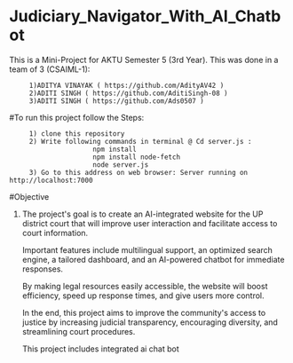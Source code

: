 # Judiciary_Navigator_With_AI_Chatbot
This is a Mini-Project for AKTU Semester 5 (3rd Year). 
This was done in a team of 3 (CSAIML-1):

         1)ADITYA VINAYAK ( https://github.com/AdityAV42 )
         2)ADITI SINGH ( https://github.com/AditiSingh-08 )
         3)ADITI SINGH ( https://github.com/Ads0507 )

#To run this project follow the Steps: 

         1) clone this repository
         2) Write following commands in terminal @ Cd server.js :
                         npm install                                                                                                                                                              
                         npm install node-fetch
                         node server.js
         3) Go to this address on web browser: Server running on http://localhost:7000                

#Objective

1. The project's goal is to create an AI-integrated website for the UP district court that will improve user interaction and facilitate access to court information. 

   Important features include multilingual support, an optimized search engine, a tailored dashboard, and an AI-powered chatbot for immediate responses.

   By making legal resources easily accessible, the website will boost efficiency, speed up response times, and give users more control. 

   In the end, this project aims to improve the community's access to justice by increasing judicial transparency, encouraging diversity, and streamlining court procedures.

   This project includes integrated ai chat bot

